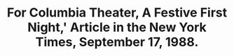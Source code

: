 ---
pid: '7'
_date: 17-Sep-88
derivativo_link: https://derivativo-4.library.columbia.edu/iiif/2/cul:vt4b8gtj6x/
dlc_link: https://dlc.library.columbia.edu/catalog/cul:mpg4f4qrtz
format: clippings
iiif_json: https://derivativo-4.library.columbia.edu/iiif/2/cul:vt4b8gtj6x/info.json
_name: Kozinn, Allan; New York times
native_jpg: https://derivativo-4.library.columbia.edu/iiif/2/cul:vt4b8gtj6x/full/!768,768/0/native.jpg
shelf_location: Box no. Box 11, Folder no. Folder 16, Buildings and Grounds
subjects: Theaters; Columbia University
summary: Photocopy of clipping from New York Times
title: For Columbia Theater, A Festive First Night,' Article in the New York Times,
  September 17, 1988.
permalink: /photos/7/
layout: photo-page
---